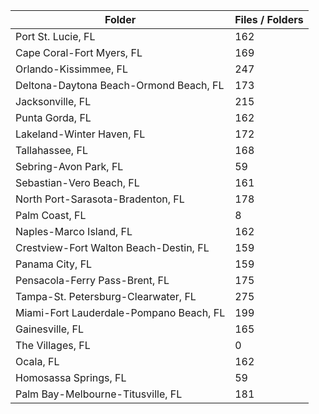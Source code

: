 | Folder                                  |   Files / Folders |
|-----------------------------------------|-------------------|
| Port St. Lucie, FL                      |               162 |
| Cape Coral-Fort Myers, FL               |               169 |
| Orlando-Kissimmee, FL                   |               247 |
| Deltona-Daytona Beach-Ormond Beach, FL  |               173 |
| Jacksonville, FL                        |               215 |
| Punta Gorda, FL                         |               162 |
| Lakeland-Winter Haven, FL               |               172 |
| Tallahassee, FL                         |               168 |
| Sebring-Avon Park, FL                   |                59 |
| Sebastian-Vero Beach, FL                |               161 |
| North Port-Sarasota-Bradenton, FL       |               178 |
| Palm Coast, FL                          |                 8 |
| Naples-Marco Island, FL                 |               162 |
| Crestview-Fort Walton Beach-Destin, FL  |               159 |
| Panama City, FL                         |               159 |
| Pensacola-Ferry Pass-Brent, FL          |               175 |
| Tampa-St. Petersburg-Clearwater, FL     |               275 |
| Miami-Fort Lauderdale-Pompano Beach, FL |               199 |
| Gainesville, FL                         |               165 |
| The Villages, FL                        |                 0 |
| Ocala, FL                               |               162 |
| Homosassa Springs, FL                   |                59 |
| Palm Bay-Melbourne-Titusville, FL       |               181 |